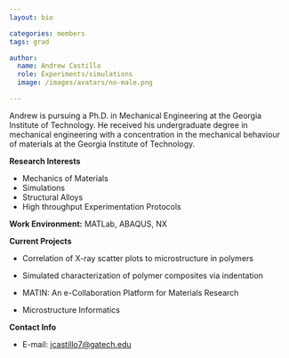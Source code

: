 ```yaml
---
layout: bio

categories: members
tags: grad

author:
  name: Andrew Castillo
  role: Experiments/simulations 
  image: /images/avatars/no-male.png

---
```

Andrew is pursuing a Ph.D. in Mechanical Engineering at the Georgia Institute of Technology. He received his undergraduate degree in mechanical engineering with a concentration in the mechanical behaviour of materials at the Georgia Institute of Technology.

**Research Interests**  

* Mechanics of Materials
* Simulations 
* Structural Alloys
* High throughput Experimentation Protocols 

**Work Environment:** MATLab, ABAQUS, NX 

**Current Projects**

* Correlation of X-ray scatter plots to microstructure in polymers
* Simulated characterization of polymer composites via indentation 

* MATIN: An e-Collaboration Platform for Materials Research  
* Microstructure Informatics

**Contact Info**  
 
* E-mail: jcastillo7@gatech.edu
